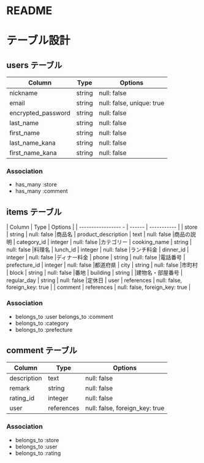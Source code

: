 # README

# テーブル設計

## users テーブル

| Column             | Type          | Options     |
| ------------------ | ------        | ----------- |
| nickname           | string        | null: false |ニックネーム
| email              | string        | null: false, unique: true |
| encrypted_password | string        | null: false |パスワード
| last_name          | string        | null: false |苗字
| first_name         | string        | null: false |名前
| last_name_kana     | string        | null: false |苗字（カナ）
| first_name_kana    | string        | null: false |名前（カナ）

### Association

- has_many :store
- has_many :comment


## items テーブル

| Column                 | Type    | Options     |
| -----------------    - | ------  | ----------- |
| store                  | string  | null: false |商品名
| product_description   | text    | null: false |商品の説明
| category_id            | integer | null: false |カテゴリー
| cooking_name           | string  | null: false |料理名
| lunch_id               | integer | null: false |ランチ料金
| dinner_id              | integer | null: false |ディナー料金
| phone                  | string  | null: false |電話番号
| prefecture_id          | integer | null: false |都道府県
| city                   | string  | null: false |市町村
| block                  | string  | null: false |番地
| building               | string  |             |建物名・部屋番号
| regular_day            | string  | null: false |定休日
| user                   | references | null: false, foreign_key: true |
| comment                | references | null: false, foreign_key: true |


### Association

- belongs_to :user
  belongs_to :comment
- belongs_to :category
- belongs_to :prefecture




## comment テーブル

| Column             | Type       | Options                        |
| ------             | ---------- | ------------------------------ |
| description        | text       | null: false |説明
| remark             | string     | null: false |内容
| rating_id             | integer    | null: false |評価
| user               | references | null: false, foreign_key: true |

### Association

- belongs_to :store
- belongs_to :user
- belongs_to :rating


